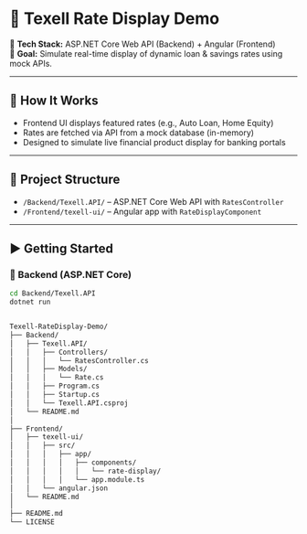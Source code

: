 # 💼 Texell Rate Display Demo

🔧 **Tech Stack:** ASP.NET Core Web API (Backend) + Angular (Frontend)  
🎯 **Goal:** Simulate real-time display of dynamic loan & savings rates using mock APIs.

---

## 🔄 How It Works

- Frontend UI displays featured rates (e.g., Auto Loan, Home Equity)
- Rates are fetched via API from a mock database (in-memory)
- Designed to simulate live financial product display for banking portals

---

## 📂 Project Structure

- `/Backend/Texell.API/` – ASP.NET Core Web API with `RatesController`
- `/Frontend/texell-ui/` – Angular app with `RateDisplayComponent`

---

## ▶️ Getting Started

### 🚀 Backend (ASP.NET Core)

```bash
cd Backend/Texell.API
dotnet run


Texell-RateDisplay-Demo/
├── Backend/
│   ├── Texell.API/
│   │   ├── Controllers/
│   │   │   └── RatesController.cs
│   │   ├── Models/
│   │   │   └── Rate.cs
│   │   ├── Program.cs
│   │   ├── Startup.cs
│   │   └── Texell.API.csproj
│   └── README.md
│
├── Frontend/
│   ├── texell-ui/
│   │   ├── src/
│   │   │   ├── app/
│   │   │   │   ├── components/
│   │   │   │   │   └── rate-display/
│   │   │   │   └── app.module.ts
│   │   └── angular.json
│   └── README.md
│
├── README.md
└── LICENSE


